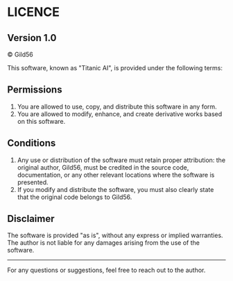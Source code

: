 # LICENCE

## Version 1.0

© Gild56

This software, known as "Titanic AI", is provided under the following terms:

## Permissions

1. You are allowed to use, copy, and distribute this software in any form.
2. You are allowed to modify, enhance, and create derivative works based on this software.

## Conditions

1. Any use or distribution of the software must retain proper attribution: the original author, Gild56, must be credited in the source code, documentation, or any other relevant locations where the software is presented.
2. If you modify and distribute the software, you must also clearly state that the original code belongs to Gild56.

## Disclaimer

The software is provided "as is", without any express or implied warranties. The author is not liable for any damages arising from the use of the software.

---

For any questions or suggestions, feel free to reach out to the author.
